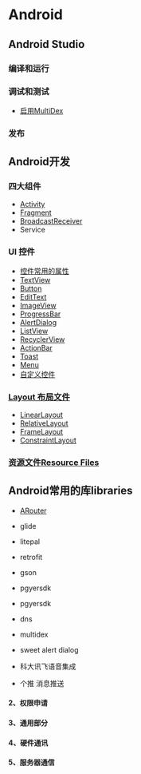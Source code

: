 
# Android

## Android Studio

### 编译和运行

### 调试和测试

* [启用MultiDex][multidex]


### 发布


## Android开发

### 四大组件

* [Activity][activity]
* [Fragment][fragment]
* [BroadcastReceiver][broadcastReceiver]
* Service


### UI 控件

* [控件常用的属性][common]
* [TextView][textview]
* [Button][button]
* [EditText][edittext]
* [ImageView][imageview]
* [ProgressBar][progressbar]
* [AlertDialog][alertdialog]
* [ListView][listview]
* [RecyclerView][recyclerview]
* [ActionBar][actionbar]
* [Toast][toast]
* [Menu][menu]
* [自定义控件][self]

[common]:https://github.com/geekist/developer_guide/blob/main/android/ui/Common.md
[toast]:https://github.com/geekist/developer_guide/blob/main/android/ui/Toast.md


[menu]:https://github.com/geekist/developer_guide/blob/main/android/ui/Menu.md
[textview]:https://github.com/geekist/developer_guide/blob/main/android/ui/TextView.md
[button]:https://github.com/geekist/developer_guide/blob/main/android/ui/Button.md
[edittext]:https://github.com/geekist/developer_guide/blob/main/android/ui/EditText.md
[imageview]:https://github.com/geekist/developer_guide/blob/main/android/ui/ImageView.md
[progressbar]:https://github.com/geekist/developer_guide/blob/main/android/ui/ProgressBar.md
[alertdialog]:https://github.com/geekist/developer_guide/blob/main/android/ui/AlertDialog.md

[listview]:https://github.com/geekist/developer_guide/blob/main/android/ui/ListView.md
[recyclerview]:https://github.com/geekist/developer_guide/blob/main/android/ui/RecyclerView.md

[self]:https://github.com/geekist/developer_guide/blob/main/android/ui/自定义控件.md

[actionbar]:https://github.com/geekist/developer_guide/blob/main/android/ui/ActionBar.md

### [Layout 布局文件][layout]

* [LinearLayout][linearlayout]
* [RelativeLayout][relativelayout]
* [FrameLayout][framelayout]
* [ConstraintLayout][constraintlayout]


[linearlayout]:https://github.com/geekist/developer_guide/blob/main/android/layout/LinearLayout.md

[relativelayout]:https://github.com/geekist/developer_guide/blob/main/android/layout/RelativeLayout.md

[framelayout]:https://github.com/geekist/developer_guide/blob/main/android/layout/FrameLayout.md

[constraintlayout]:https://github.com/geekist/developer_guide/blob/main/android/layout/ConstraintLayout.md

### [资源文件Resource Files][resource]

## Android常用的库libraries

* [ARouter][arouter]


- glide

- litepal


- retrofit

- gson

- pgyersdk

- pgyersdk

- dns

- multidex

- sweet alert dialog


- 科大讯飞语音集成



- 个推 消息推送


#### 2、权限申请

#### 3、通用部分

#### 4、硬件通讯

#### 5、服务器通信




[arouter]:https://github.com/geekist/developer_guide/blob/main/android/libraries/ARouter.md













[activity]:https://github.com/geekist/developer_guide/blob/main/android/4-components/Activity.md
[fragment]:https://github.com/geekist/developer_guide/blob/main/android/4-components/Fragment.md
[broadcastReceiver]:https://github.com/geekist/developer_guide/blob/main/android/4-components/BroadcastReceiver.md

[ui]:https://github.com/geekist/developer_guide/blob/main/android/ui/ui.md
[layout]:https://github.com/geekist/developer_guide/blob/main/android/layout/Layout.md

[resource]:https://github.com/geekist/developer_guide/blob/main/android/layout/resource.md

[libraries]:https://github.com/geekist/developer_guide/blob/main/android/libraries/libraries.md

[multidex]:https://github.com/geekist/developer_guide/blob/main/android/studio/MultiDex.md